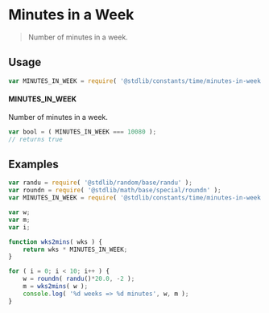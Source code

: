 <!--

@license Apache-2.0

Copyright (c) 2018 The Stdlib Authors.

Licensed under the Apache License, Version 2.0 (the "License");
you may not use this file except in compliance with the License.
You may obtain a copy of the License at

   http://www.apache.org/licenses/LICENSE-2.0

Unless required by applicable law or agreed to in writing, software
distributed under the License is distributed on an "AS IS" BASIS,
WITHOUT WARRANTIES OR CONDITIONS OF ANY KIND, either express or implied.
See the License for the specific language governing permissions and
limitations under the License.

-->

# Minutes in a Week

> Number of minutes in a week.

<section class="usage">

## Usage

```javascript
var MINUTES_IN_WEEK = require( '@stdlib/constants/time/minutes-in-week' );
```

#### MINUTES_IN_WEEK

Number of minutes in a week.

```javascript
var bool = ( MINUTES_IN_WEEK === 10080 );
// returns true
```

</section>

<!-- /.usage -->

<section class="examples">

## Examples

<!-- eslint no-undef: "error" -->

```javascript
var randu = require( '@stdlib/random/base/randu' );
var roundn = require( '@stdlib/math/base/special/roundn' );
var MINUTES_IN_WEEK = require( '@stdlib/constants/time/minutes-in-week' );

var w;
var m;
var i;

function wks2mins( wks ) {
    return wks * MINUTES_IN_WEEK;
}

for ( i = 0; i < 10; i++ ) {
    w = roundn( randu()*20.0, -2 );
    m = wks2mins( w );
    console.log( '%d weeks => %d minutes', w, m );
}
```

</section>

<!-- /.examples -->

<section class="links">

</section>

<!-- /.links -->
